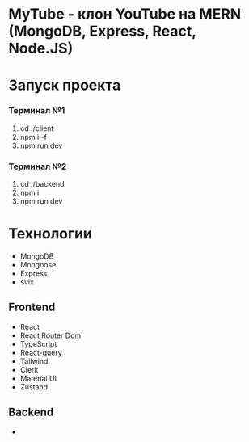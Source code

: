# MyTube - клон YouTube на MERN (MongoDB, Express, React, Node.JS)

# Запуск проекта

### Терминал №1

1. cd ./client
2. npm i -f
3. npm run dev

### Терминал №2

1. cd ./backend
2. npm i
3. npm run dev

# Технологии

- MongoDB
- Mongoose
- Express
- svix

## Frontend

- React
- React Router Dom
- TypeScript
- React-query
- Tailwind
- Clerk
- Material UI
- Zustand

## Backend

-
